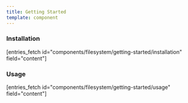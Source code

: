 ```yaml
---
title: Getting Started
template: component
---
```


### Installation

[entries_fetch id="components/filesystem/getting-started/installation" field="content"]

### Usage

[entries_fetch id="components/filesystem/getting-started/usage" field="content"]
